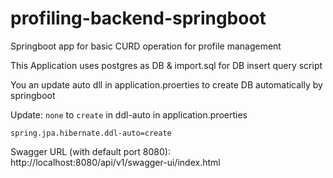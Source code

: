 # profiling-backend-springboot

Springboot app for basic CURD operation for profile management


This Application uses postgres as DB & import.sql for DB insert query script

You an update auto dll in application.proerties to create DB automatically by springboot

Update: `none` to `create` in ddl-auto in application.proerties

`spring.jpa.hibernate.ddl-auto=create`


Swagger URL (with default port 8080):
http://localhost:8080/api/v1/swagger-ui/index.html
